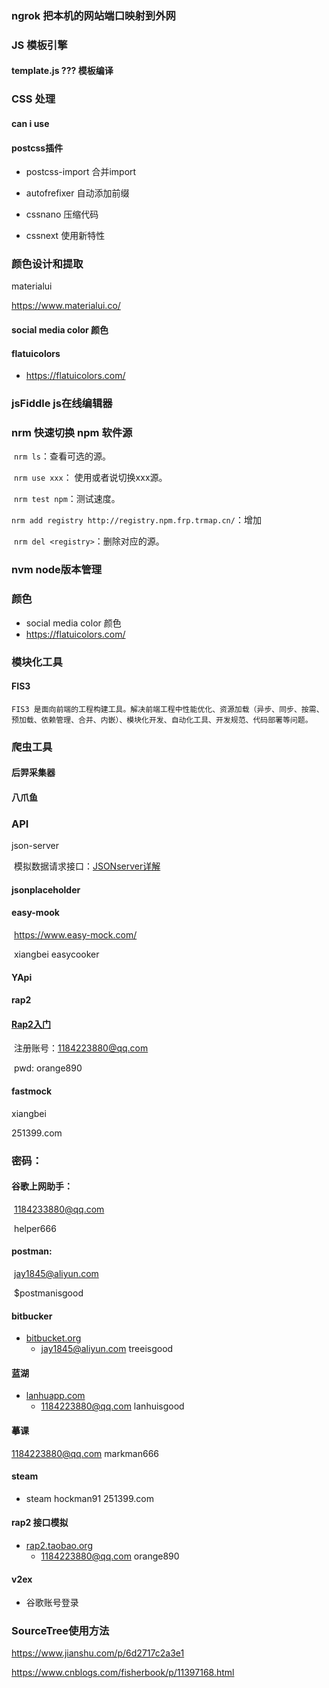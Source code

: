 ### 

### ngrok 把本机的网站端口映射到外网

### JS 模板引擎

#### template.js ??? 模板编译

### CSS 处理


#### can i use

#### postcss插件

- postcss-import 合并import

- autofrefixer  自动添加前缀
- cssnano 压缩代码
- cssnext 使用新特性

### 颜色设计和提取

materialui

https://www.materialui.co/

#### social media color 颜色

#### flatuicolors

- <https://flatuicolors.com/> 

### jsFiddle   js在线编辑器

### nrm 快速切换 npm 软件源

​	`nrm ls`：查看可选的源。

​	`nrm use xxx`： 使用或者说切换xxx源。

​	`nrm test npm`：测试速度。

​	`nrm add registry http://registry.npm.frp.trmap.cn/`：增加

​	`nrm del <registry>`：删除对应的源。

### nvm node版本管理

### 颜色

- social media color 颜色
- <https://flatuicolors.com/> 

### 模块化工具

#### FIS3 

	FIS3 是面向前端的工程构建工具。解决前端工程中性能优化、资源加载（异步、同步、按需、预加载、依赖管理、合并、内嵌）、模块化开发、自动化工具、开发规范、代码部署等问题。

### 爬虫工具

#### 后羿采集器

#### 八爪鱼

### API 

json-server

​	模拟数据请求接口：[JSONserver详解](https://www.cnblogs.com/ys-wuhan/p/6387791.html)

#### jsonplaceholder

#### easy-mook

​	https://www.easy-mock.com/

​	xiangbei easycooker

#### YApi

#### rap2

#### [Rap2入门](https://www.jianshu.com/p/22d21ec04cd0)

​	注册账号：1184223880@qq.com

​	pwd: orange890

#### 	fastmock

xiangbei

251399.com





### 密码：

#### 谷歌上网助手：

​	1184233880@qq.com

​	helper666

#### postman:

​	jay1845@aliyun.com	

​	$postmanisgood

#### bitbucker

- [bitbucket.org](https://bitbucket.org/account/signup/)
  - jay1845@aliyun.com treeisgood


#### 蓝湖

- [lanhuapp.com](https://lanhuapp.com/web/)
  - 1184223880@qq.com lanhuisgood

#### 摹课

1184223880@qq.com
markman666

#### steam

- steam hockman91  251399.com

#### rap2 接口模拟

- [rap2.taobao.org](http://rap2.taobao.org/account/register)
  - 1184223880@qq.com orange890

#### v2ex  

- 谷歌账号登录

### SourceTree使用方法

https://www.jianshu.com/p/6d2717c2a3e1

https://www.cnblogs.com/fisherbook/p/11397168.html

